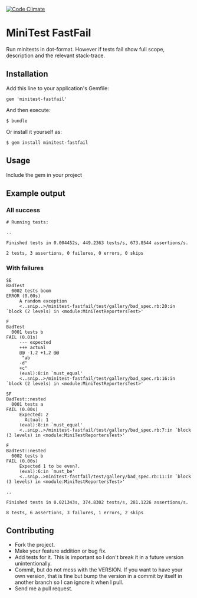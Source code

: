 [![Code Climate](https://codeclimate.com/github/chiku/minitest-fastfail.png)](https://codeclimate.com/github/chiku/minitest-fastfail)

# MiniTest FastFail

Run minitests in dot-format. However if tests fail show full scope, description and the relevant stack-trace.

## Installation

Add this line to your application's Gemfile:

    gem 'minitest-fastfail'

And then execute:

    $ bundle

Or install it yourself as:

    $ gem install minitest-fastfail

## Usage

Include the gem in your project

## Example output

### All success

```
# Running tests:

..

Finished tests in 0.004452s, 449.2363 tests/s, 673.8544 assertions/s.

2 tests, 3 assertions, 0 failures, 0 errors, 0 skips
```

### With failures

```
SE
BadTest
  0002 tests boom                                                             ERROR (0.00s)
     A random exception
     <..snip..>/minitest-fastfail/test/gallery/bad_spec.rb:20:in `block (2 levels) in <module:MiniTestReportersTest>'

F
BadTest
  0001 tests b                                                                FAIL (0.01s)
     --- expected
     +++ actual
     @@ -1,2 +1,2 @@
      "ab
     -d"
     +c"
     (eval):8:in `must_equal'
     <..snip..>/minitest-fastfail/test/gallery/bad_spec.rb:16:in `block (2 levels) in <module:MiniTestReportersTest>'

SF
BadTest::nested
  0001 tests a                                                                FAIL (0.00s)
     Expected: 2
       Actual: 1
     (eval):8:in `must_equal'
     <..snip..>/minitest-fastfail/test/gallery/bad_spec.rb:7:in `block (3 levels) in <module:MiniTestReportersTest>'

F
BadTest::nested
  0002 tests b                                                                FAIL (0.00s)
     Expected 1 to be even?.
     (eval):6:in `must_be'
     <..snip..>minitest-fastfail/test/gallery/bad_spec.rb:11:in `block (3 levels) in <module:MiniTestReportersTest>'

..

Finished tests in 0.021343s, 374.8302 tests/s, 281.1226 assertions/s.

8 tests, 6 assertions, 3 failures, 1 errors, 2 skips
```

## Contributing

* Fork the project.
* Make your feature addition or bug fix.
* Add tests for it. This is important so I don't break it in a future version unintentionally.
* Commit, but do not mess with the VERSION. If you want to have your own version, that is fine but bump the version in a commit by itself in another branch so I can ignore it when I pull.
* Send me a pull request.
